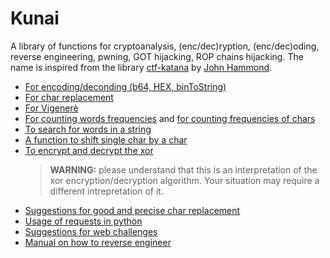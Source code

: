 # Kunai
 A library of functions for cryptoanalysis, (enc/dec)ryption, (enc/dec)oding, reverse engineering, pwning, GOT hijacking, ROP chains hijacking. The name is inspired from the library [ctf-katana](https://github.com/JohnHammond/ctf-katana) by [John Hammond](https://github.com/JohnHammond).

- [For encoding/deconding (b64, HEX, binToString)](./encode_decode.py)
- [For char replacement](./char_replacer.py)
- [For Vigenerè](./ciphers.py)
- [For counting words frequencies](./count_words.py) and [for counting frequencies of chars](./frequency_counter.py)
- [To search for words in a string](./search_words.py)
- [A function to shift single char by a char](./shifting_by_key.py)
- [To encrypt and decrypt the xor](./xor_enc_dec.py)
    > **WARNING:** please understand that this is an interpretation of the xor encryption/decryption algorithm. Your situation may require a different intrepretation of it.
- [Suggestions for good and precise char replacement](./suggestions.md)
- [Usage of requests in python](./request.py)
- [Suggestions for web challenges](./suggestions_web.md)
- [Manual on how to reverse engineer](./reverse_eng_notebook.md)
